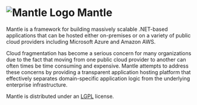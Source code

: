![Mantle Logo](http://imgur.com/KKqjEvi.png "Mantle Logo")
Mantle
======

Mantle is a framework for building massively scalable .NET-based applications that can be hosted either on-premises or on a variety of public cloud providers including Microsoft Azure and Amazon AWS.

Cloud fragmentation has become a serious concern for many organizations due to the fact that moving from one public cloud provider to another can often times be time consuming and expensive. Mantle attempts to address these concerns by providing a transparent application hosting platform that effectively separates domain-specific application logic from the underlying enterprise infrastructure.

Mantle is distributed under an [LGPL](http://www.gnu.org/licenses/lgpl.html) license.

